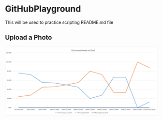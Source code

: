 # GitHubPlayground
This will be used to practice scripting README.md file
## Upload a Photo
<img src="https://github.com/michaelsullivan0220/playground/blob/main/Outcomes_vs_Goals.png">
